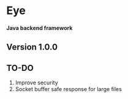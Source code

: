# Eye

#### Java backend framework

## Version 1.0.0

## TO-DO

1. Improve security
2. Socket buffer safe response for large files
